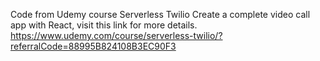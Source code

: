 Code from Udemy course Serverless Twilio Create a complete video call app with React, visit this link for more details.
https://www.udemy.com/course/serverless-twilio/?referralCode=88995B824108B3EC90F3
